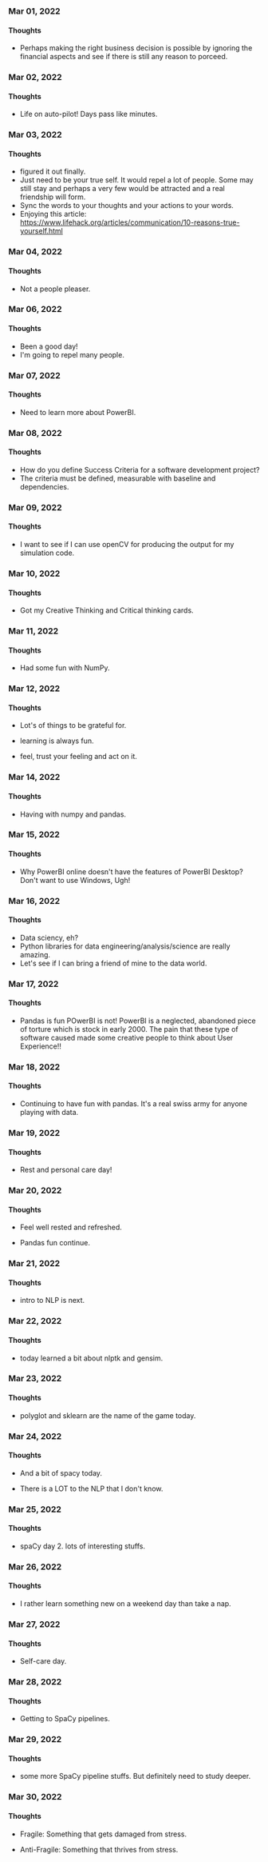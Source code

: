 ### Mar 01, 2022

#### Thoughts

-  Perhaps making the right business decision is possible by ignoring the financial aspects and see if there is still any reason to porceed.



### Mar 02, 2022

#### Thoughts

-  Life on auto-pilot! Days pass like minutes. 



### Mar 03, 2022

#### Thoughts

-  figured it out finally.
-  Just need to be your true self. It would repel a lot of people. Some may still stay and perhaps a very few would be attracted and a real friendship will form.
-  Sync the words to your thoughts and your actions to your words. 
-  Enjoying this article: https://www.lifehack.org/articles/communication/10-reasons-true-yourself.html



### Mar 04, 2022

#### Thoughts

-  Not a people pleaser. 



### Mar 06, 2022

#### Thoughts

-  Been a good day!
-  I'm going to repel many people.  



### Mar 07, 2022

#### Thoughts

-  Need to learn more about PowerBI.



### Mar 08, 2022

#### Thoughts

-  How do you define Success Criteria for a software development project?
-  The criteria must be defined, measurable with baseline and dependencies.



### Mar 09, 2022

#### Thoughts

-  I want to see if I can use openCV for producing the output for my simulation code.



### Mar 10, 2022

#### Thoughts

- Got my Creative Thinking and Critical thinking cards.

  

### Mar 11, 2022

#### Thoughts

- Had some fun with NumPy. 

  

### Mar 12, 2022

#### Thoughts

- Lot's of things to be grateful for.

- learning is always fun.

- feel, trust your feeling and act on it.

  

### Mar 14, 2022

#### Thoughts

- Having with numpy and pandas.



### Mar 15, 2022

#### Thoughts

- Why PowerBI online doesn't have the features of PowerBI Desktop? Don't want to use Windows, Ugh!



### Mar 16, 2022

#### Thoughts

- Data sciency, eh?
- Python libraries for data engineering/analysis/science are really amazing.
- Let's see if I can bring a friend of mine to the data world.



### Mar 17, 2022

#### Thoughts

- Pandas is fun POwerBI is not! PowerBI is a neglected, abandoned piece of torture which is stock in early 2000. The pain that these type of software caused made some creative people to think about User Experience!!



### Mar 18, 2022

#### Thoughts

- Continuing to have fun with pandas. It's a real swiss army for anyone playing with data.



### Mar 19, 2022

#### Thoughts

- Rest and personal care day!



### Mar 20, 2022

#### Thoughts

- Feel well rested and refreshed.

- Pandas fun continue.

  

### Mar 21, 2022

#### Thoughts

- intro to NLP is next.

  

### Mar 22, 2022

#### Thoughts

- today learned a bit about nlptk and gensim.



### Mar 23, 2022

#### Thoughts

- polyglot and sklearn are the name of the game today.



### Mar 24, 2022

#### Thoughts

- And a bit of spacy today.

- There is a LOT to the NLP that I don't know.

  

### Mar 25, 2022

#### Thoughts

- spaCy day 2. lots of interesting stuffs.

  

### Mar 26, 2022

#### Thoughts

- I rather learn something new on a weekend day than take a nap.




### Mar 27, 2022

#### Thoughts

- Self-care day.




### Mar 28, 2022

#### Thoughts

- Getting to SpaCy pipelines.



### Mar 29, 2022

#### Thoughts

- some more SpaCy pipeline stuffs. But definitely need to study deeper.



### Mar 30, 2022

#### Thoughts

- Fragile: Something that gets damaged from stress. 

- Anti-Fragile: Something that thrives from stress.

  

 
